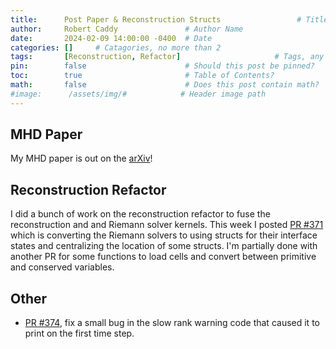 ```yaml
---
title:      Post Paper & Reconstruction Structs                 # Title
author:     Robert Caddy               # Author Name
date:       2024-02-09 14:00:00 -0400  # Date
categories: []     # Catagories, no more than 2
tags:       [Reconstruction, Refactor]                     # Tags, any number
pin:        false                      # Should this post be pinned?
toc:        true                       # Table of Contents?
math:       false                      # Does this post contain math?
#image:      /assets/img/#            # Header image path
---
```


## MHD Paper

My MHD paper is out on the [arXiv](https://arxiv.org/abs/2402.05240)!

## Reconstruction Refactor

I did a bunch of work on the reconstruction refactor to fuse the reconstruction and and Riemann solver kernels. This week I posted [PR #371](https://github.com/cholla-hydro/cholla/pull/371) which is converting the Riemann solvers to using structs for their interface states and centralizing the location of some structs. I'm partially done with another PR for some functions to load cells and convert between primitive and conserved variables.

## Other

- [PR #374](https://github.com/cholla-hydro/cholla/pull/374), fix a small bug in the slow rank warning code that caused it to print on the first time step.
